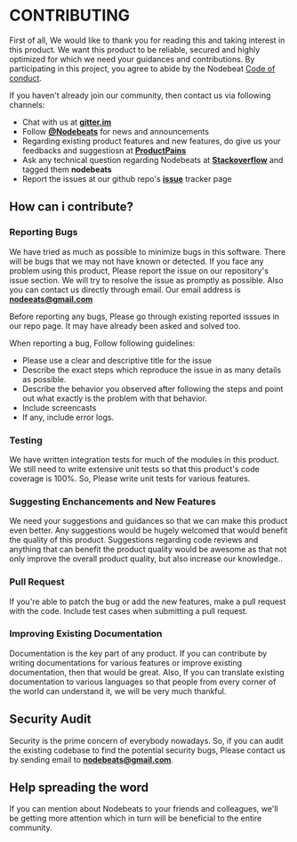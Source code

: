 # CONTRIBUTING

First of all, We would like to thank you for reading this and taking interest in this product. We want this product to be reliable, secured and highly optimized for which we need your guidances and contributions.
By participating in this project, you agree to abide by the Nodebeat  [Code of conduct](https://github.com/ShrawanLakhe/heroku_deploy_button_test/blob/master/CONTRIBUTING.md).

If you haven't already join our community, then contact us via following channels:
* Chat with us at [**gitter.im**](https://gitter.im/nodebeats/nodebeats)
* Follow  [**@Nodebeats**](https://twitter.com/shrawanlakhe) for news and announcements
* Regarding existing product features and new features, do give us your feedbacks and suggestiosn at   [**ProductPains**](https://productpains.com/user/nodebeats)
* Ask any technical question regarding Nodebeats at [**Stackoverflow**](http://stackoverflow.com/questions/tagged/nodebeats) and tagged them **nodebeats**
* Report the issues at our github repo's [**issue**](https://github.com/ShrawanLakhe/heroku_deploy_button_test/issues) tracker page


## How can i contribute?

### Reporting Bugs

 We have tried as much as possible to minimize bugs in this software. There will be bugs that we may not have known or detected. If you face any problem using this product, Please report the issue on our repository's issue section. We will try to resolve the issue as promptly as possible. Also you can contact us directly through email. Our email address is **nodeeats@gmail.com**

Before reporting any bugs, Please go through existing reported isssues in our repo page. It may have already been asked and solved too.

When reporting a bug, Follow following guidelines:

*   Please  use a clear and descriptive title for the issue
*   Describe the exact steps which reproduce the issue in as many details as possible.
*   Describe the behavior you observed after following the steps and point out what exactly is the problem with that behavior.
*   Include screencasts
*   If any, include error logs.


### Testing

We have written integration tests for much of the modules in this product. We still need to write extensive unit tests so that this product's code coverage is 100%.
So, Please write unit tests for various features.


### Suggesting Enchancements and New Features

 We need your suggestions and guidances so that we can make this product even better. Any suggestions would be hugely welcomed that would benefit the quality of this product. Suggestions regarding code reviews and anything that can benefit the product quality would be awesome as that not only improve the overall product quality, but also increase our knowledge..


### Pull Request

 If you're able to patch the bug or add the new features, make a pull request with the code. Include test cases when submitting a pull request.




### Improving Existing Documentation

 Documentation is the key part of any product. If you can contribute by writing documentations for various features or improve existing documentation, then that would be great.
Also, If you can translate existing documentation to various languages so that people from every corner of the world can understand it, we will be very much thankful.



## Security Audit
Security is the prime concern of everybody nowadays. So, if you can audit the existing codebase to find the potential security bugs, Please contact us by sending email to [**nodebeats@gmail.com**](nodebeats@gmail.com).


## Help spreading the word

If you can mention about Nodebeats to your friends and colleagues, we'll be getting more attention which in turn will be beneficial to the entire community.